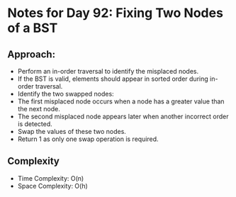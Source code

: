 # Notes for Day 92: Fixing Two Nodes of a BST

## Approach:

- Perform an in-order traversal to identify the misplaced nodes.
- If the BST is valid, elements should appear in sorted order during in-order traversal.
- Identify the two swapped nodes:
- The first misplaced node occurs when a node has a greater value than the next node.
- The second misplaced node appears later when another incorrect order is detected.
- Swap the values of these two nodes.
- Return 1 as only one swap operation is required.

## Complexity

- Time Complexity: O(n)
- Space Complexity: O(h)
